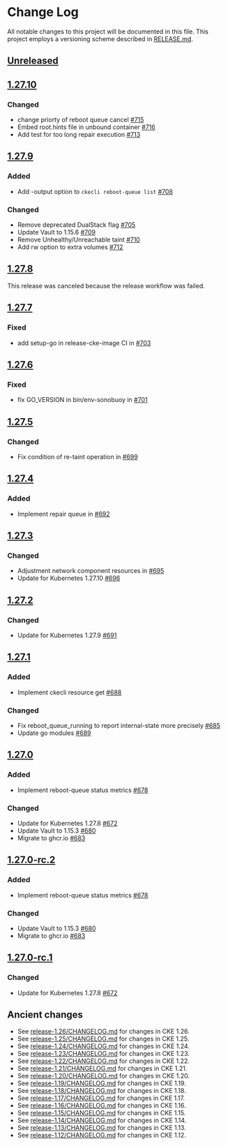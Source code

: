 # Change Log

All notable changes to this project will be documented in this file.
This project employs a versioning scheme described in [RELEASE.md](RELEASE.md#versioning).

## [Unreleased]

## [1.27.10]

### Changed

- change priorty of reboot queue cancel [#715](https://github.com/cybozu-go/cke/pull/715)
- Embed root.hints file in unbound container [#716](https://github.com/cybozu-go/cke/pull/716)
- Add test for too long repair execution [#713](https://github.com/cybozu-go/cke/pull/713)

## [1.27.9]

### Added

- Add -output option to `ckecli reboot-queue list` [#708](https://github.com/cybozu-go/cke/pull/708)

### Changed

- Remove deprecated DualStack flag [#705](https://github.com/cybozu-go/cke/pull/705)
- Update Vault to 1.15.6 [#709](https://github.com/cybozu-go/cke/pull/709)
- Remove Unhealthy/Unreachable taint [#710](https://github.com/cybozu-go/cke/pull/710)
- Add rw option to extra volumes [#712](https://github.com/cybozu-go/cke/pull/712)

## [1.27.8]

This release was canceled because the release workflow was failed.

## [1.27.7]

### Fixed

- add setup-go in release-cke-image CI in [#703](https://github.com/cybozu-go/cke/pull/703)

## [1.27.6]

### Fixed

- fix GO_VERSION in bin/env-sonobuoy in [#701](https://github.com/cybozu-go/cke/pull/701)

## [1.27.5]

### Changed

- Fix condition of re-taint operation in [#699](https://github.com/cybozu-go/cke/pull/699)

## [1.27.4]

### Added

- Implement repair queue in [#692](https://github.com/cybozu-go/cke/pull/692)

## [1.27.3]

### Changed

- Adjustment network component resources in [#695](https://github.com/cybozu-go/cke/pull/695)
- Update for Kubernetes 1.27.10 [#696](https://github.com/cybozu-go/cke/pull/696)

## [1.27.2]

### Changed

- Update for Kubernetes 1.27.9 [#691](https://github.com/cybozu-go/cke/pull/691)

## [1.27.1]

### Added

- Implement ckecli resource get [#688](https://github.com/cybozu-go/cke/pull/688)

### Changed

- Fix reboot_queue_running to report internal-state more precisely [#685](https://github.com/cybozu-go/cke/pull/685)
- Update go modules [#689](https://github.com/cybozu-go/cke/pull/689)

## [1.27.0]

### Added

- Implement reboot-queue status metrics [#678](https://github.com/cybozu-go/cke/pull/678)

### Changed

- Update for Kubernetes 1.27.8 [#672](https://github.com/cybozu-go/cke/pull/672)
- Update Vault to 1.15.3 [#680](https://github.com/cybozu-go/cke/pull/680)
- Migrate to ghcr.io [#683](https://github.com/cybozu-go/cke/pull/683)

## [1.27.0-rc.2]

### Added

- Implement reboot-queue status metrics [#678](https://github.com/cybozu-go/cke/pull/678)

### Changed

- Update Vault to 1.15.3 [#680](https://github.com/cybozu-go/cke/pull/680)
- Migrate to ghcr.io [#683](https://github.com/cybozu-go/cke/pull/683)

## [1.27.0-rc.1]

### Changed

- Update for Kubernetes 1.27.8 [#672](https://github.com/cybozu-go/cke/pull/672)

## Ancient changes

- See [release-1.26/CHANGELOG.md](https://github.com/cybozu-go/cke/blob/release-1.26/CHANGELOG.md) for changes in CKE 1.26.
- See [release-1.25/CHANGELOG.md](https://github.com/cybozu-go/cke/blob/release-1.25/CHANGELOG.md) for changes in CKE 1.25.
- See [release-1.24/CHANGELOG.md](https://github.com/cybozu-go/cke/blob/release-1.24/CHANGELOG.md) for changes in CKE 1.24.
- See [release-1.23/CHANGELOG.md](https://github.com/cybozu-go/cke/blob/release-1.23/CHANGELOG.md) for changes in CKE 1.23.
- See [release-1.22/CHANGELOG.md](https://github.com/cybozu-go/cke/blob/release-1.22/CHANGELOG.md) for changes in CKE 1.22.
- See [release-1.21/CHANGELOG.md](https://github.com/cybozu-go/cke/blob/release-1.21/CHANGELOG.md) for changes in CKE 1.21.
- See [release-1.20/CHANGELOG.md](https://github.com/cybozu-go/cke/blob/release-1.20/CHANGELOG.md) for changes in CKE 1.20.
- See [release-1.19/CHANGELOG.md](https://github.com/cybozu-go/cke/blob/release-1.19/CHANGELOG.md) for changes in CKE 1.19.
- See [release-1.18/CHANGELOG.md](https://github.com/cybozu-go/cke/blob/release-1.18/CHANGELOG.md) for changes in CKE 1.18.
- See [release-1.17/CHANGELOG.md](https://github.com/cybozu-go/cke/blob/release-1.17/CHANGELOG.md) for changes in CKE 1.17.
- See [release-1.16/CHANGELOG.md](https://github.com/cybozu-go/cke/blob/release-1.16/CHANGELOG.md) for changes in CKE 1.16.
- See [release-1.15/CHANGELOG.md](https://github.com/cybozu-go/cke/blob/release-1.15/CHANGELOG.md) for changes in CKE 1.15.
- See [release-1.14/CHANGELOG.md](https://github.com/cybozu-go/cke/blob/release-1.14/CHANGELOG.md) for changes in CKE 1.14.
- See [release-1.13/CHANGELOG.md](https://github.com/cybozu-go/cke/blob/release-1.13/CHANGELOG.md) for changes in CKE 1.13.
- See [release-1.12/CHANGELOG.md](https://github.com/cybozu-go/cke/blob/release-1.12/CHANGELOG.md) for changes in CKE 1.12.

[Unreleased]: https://github.com/cybozu-go/cke/compare/v1.27.10...HEAD
[1.27.10]: https://github.com/cybozu-go/cke/compare/v1.27.9...v1.27.10
[1.27.9]: https://github.com/cybozu-go/cke/compare/v1.27.7...v1.27.9
[1.27.8]: https://github.com/cybozu-go/cke/compare/v1.27.7...v1.27.8
[1.27.7]: https://github.com/cybozu-go/cke/compare/v1.27.6...v1.27.7
[1.27.6]: https://github.com/cybozu-go/cke/compare/v1.27.5...v1.27.6
[1.27.5]: https://github.com/cybozu-go/cke/compare/v1.27.4...v1.27.5
[1.27.4]: https://github.com/cybozu-go/cke/compare/v1.27.3...v1.27.4
[1.27.3]: https://github.com/cybozu-go/cke/compare/v1.27.2...v1.27.3
[1.27.2]: https://github.com/cybozu-go/cke/compare/v1.27.1...v1.27.2
[1.27.1]: https://github.com/cybozu-go/cke/compare/v1.27.0...v1.27.1
[1.27.0]: https://github.com/cybozu-go/cke/compare/v1.26.4...v1.27.0
[1.27.0-rc.2]: https://github.com/cybozu-go/cke/compare/v1.27.0-rc.1...v1.27.0-rc.2
[1.27.0-rc.1]: https://github.com/cybozu-go/cke/compare/v1.26.4...v1.27.0-rc.1
